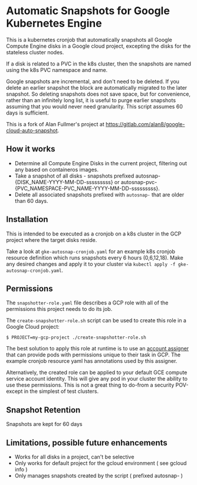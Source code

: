 # Automatic Snapshots for Google Kubernetes Engine

This is a kubernetes cronjob that automatically snapshots all Google Compute Engine disks in a Google cloud project, excepting the disks for the stateless cluster nodes.

If a disk is related to a PVC in the k8s cluster, then the snapshots are named using the k8s PVC namespace and name.

Google snapshots are incremental, and don't need to be deleted. If you delete an earlier snapshot the block are automatically migrated to the later snapshot.  So deleting snapshots does not save space, but for convenience, rather than an infinitely long list, it is useful to purge earlier snapshots assuming that you would never need granularity. This script assumes 60 days is sufficient.

This is a fork of Alan Fullmer's project at https://gitlab.com/alan8/google-cloud-auto-snapshot.


## How it works

- Determine all Compute Engine Disks in the current project, filtering out any based on containeros images.
- Take a snapshot of all disks - snapshots prefixed autosnap-{DISK_NAME-YYYY-MM-DD-sssssssss} or autosnap-pvc-{PVC_NAMESPACE-PVC_NAME-YYYY-MM-DD-sssssssss}.
- Delete all associated snapshots prefixed with `autosnap-` that are older than 60 days.


## Installation

This is intended to be executed as a cronjob on a k8s cluster in the GCP project where the target disks reside.

Take a look at `gke-autosnap-cronjob.yaml` for an example k8s cronjob resource definition which runs snapshots every 6 hours (0,6,12,18).
Make any desired changes and apply it to your cluster via `kubectl apply -f gke-autosnap-cronjob.yaml`.


## Permissions

The `snapshotter-role.yaml` file describes a GCP role with all of the permissions this
project needs to do its job. 

The `create-snapshotter-role.sh` script can be used to create this role in a Google Cloud project:

	$ PROJECT=my-gcp-project ./create-snapshotter-role.sh

The best solution to apply this role at runtime is to use an [account assigner][1] that can provide pods
with permissions unique to their task in GCP. The example cronjob resource yaml has annotations used by this assigner.

Alternatively, the created role can be applied to your default GCE compute service account identity.
This will give any pod in your cluster the ability to use these permissions. This is not a great thing
to do-from a security POV-except in the simplest of test clusters.

[1]: https://github.com/imduffy15/k8s-gke-service-account-assigner


## Snapshot Retention

Snapshots are kept for 60 days


## Limitations, possible future enhancements
* Works for all disks in a project, can't be selective
* Only works for default project for the gcloud environment ( see  gcloud info )
* Only manages snapshots created by the script ( prefixed autosnap- )
